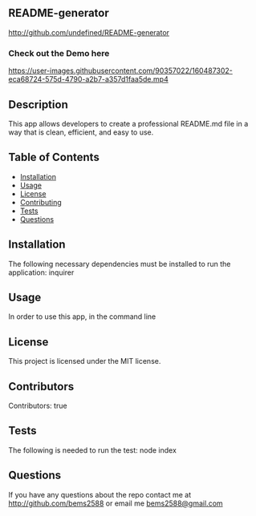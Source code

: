 
  ## README-generator

  http://github.com/undefined/README-generator

  ### Check out the Demo here
  
https://user-images.githubusercontent.com/90357022/160487302-eca68724-575d-4790-a2b7-a357d1faa5de.mp4

  ## Description

  This app allows developers to create a professional README.md file in a way that is clean, efficient, and easy to use.

  ## Table of Contents

  * [Installation](#installation)
  * [Usage](#usage)
  * [License](#license)
  * [Contributing](#contributing)
  * [Tests](#tests)
  * [Questions](#questions)
  
  ## Installation

  The following necessary dependencies must be installed to run the application: inquirer

  ## Usage

  In order to use this app, in the command line

  ## License

  This project is licensed under the MIT license.

  ## Contributors

  Contributors: true

  ## Tests

  The following is needed to run the test: node index

  ## Questions

  If you have any questions about the repo contact me at http://github.com/bems2588 or email me bems2588@gmail.com

